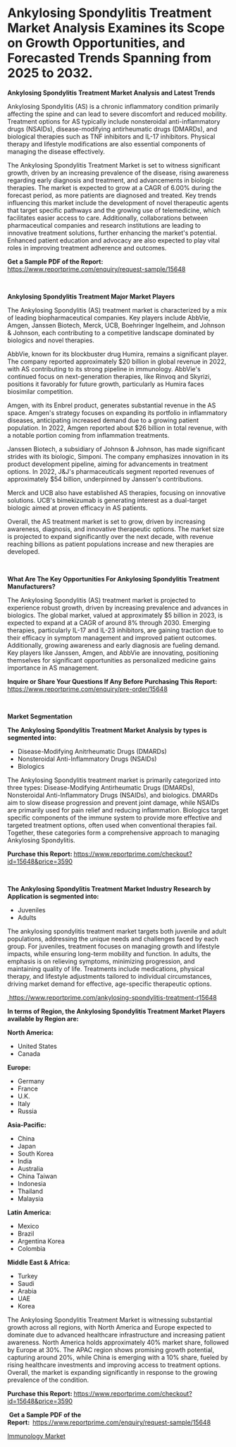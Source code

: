 <p><h1>Ankylosing Spondylitis Treatment Market Analysis Examines its Scope on Growth Opportunities, and Forecasted Trends Spanning from 2025 to 2032.</h1></p><p><strong>Ankylosing Spondylitis Treatment Market Analysis and Latest Trends</strong></p>
<p><p>Ankylosing Spondylitis (AS) is a chronic inflammatory condition primarily affecting the spine and can lead to severe discomfort and reduced mobility. Treatment options for AS typically include nonsteroidal anti-inflammatory drugs (NSAIDs), disease-modifying antirheumatic drugs (DMARDs), and biological therapies such as TNF inhibitors and IL-17 inhibitors. Physical therapy and lifestyle modifications are also essential components of managing the disease effectively.</p><p>The Ankylosing Spondylitis Treatment Market is set to witness significant growth, driven by an increasing prevalence of the disease, rising awareness regarding early diagnosis and treatment, and advancements in biologic therapies. The market is expected to grow at a CAGR of 6.00% during the forecast period, as more patients are diagnosed and treated. Key trends influencing this market include the development of novel therapeutic agents that target specific pathways and the growing use of telemedicine, which facilitates easier access to care. Additionally, collaborations between pharmaceutical companies and research institutions are leading to innovative treatment solutions, further enhancing the market's potential. Enhanced patient education and advocacy are also expected to play vital roles in improving treatment adherence and outcomes.</p></p>
<p><strong>Get a Sample PDF of the Report:&nbsp;</strong> <a href="https://www.reportprime.com/enquiry/request-sample/15648?utm_campaign=2593&utm_medium=2&utm_source=Github&utm_content=ia&utm_term=20032025&utm_id=ankylosing-spondylitis-treatment">https://www.reportprime.com/enquiry/request-sample/15648</a></p>
<p>&nbsp;</p>
<p><strong>Ankylosing Spondylitis Treatment Major Market Players</strong></p>
<p><p>The Ankylosing Spondylitis (AS) treatment market is characterized by a mix of leading biopharmaceutical companies. Key players include AbbVie, Amgen, Janssen Biotech, Merck, UCB, Boehringer Ingelheim, and Johnson & Johnson, each contributing to a competitive landscape dominated by biologics and novel therapies.</p><p>AbbVie, known for its blockbuster drug Humira, remains a significant player. The company reported approximately $20 billion in global revenue in 2022, with AS contributing to its strong pipeline in immunology. AbbVie's continued focus on next-generation therapies, like Rinvoq and Skyrizi, positions it favorably for future growth, particularly as Humira faces biosimilar competition.</p><p>Amgen, with its Enbrel product, generates substantial revenue in the AS space. Amgen's strategy focuses on expanding its portfolio in inflammatory diseases, anticipating increased demand due to a growing patient population. In 2022, Amgen reported about $26 billion in total revenue, with a notable portion coming from inflammation treatments.</p><p>Janssen Biotech, a subsidiary of Johnson & Johnson, has made significant strides with its biologic, Simponi. The company emphasizes innovation in its product development pipeline, aiming for advancements in treatment options. In 2022, J&J's pharmaceuticals segment reported revenues of approximately $54 billion, underpinned by Janssen's contributions.</p><p>Merck and UCB also have established AS therapies, focusing on innovative solutions. UCB's bimekizumab is generating interest as a dual-target biologic aimed at proven efficacy in AS patients. </p><p>Overall, the AS treatment market is set to grow, driven by increasing awareness, diagnosis, and innovative therapeutic options. The market size is projected to expand significantly over the next decade, with revenue reaching billions as patient populations increase and new therapies are developed.</p></p>
<p>&nbsp;</p>
<p><strong>What Are The Key Opportunities For Ankylosing Spondylitis Treatment Manufacturers?</strong></p>
<p><p>The Ankylosing Spondylitis (AS) treatment market is projected to experience robust growth, driven by increasing prevalence and advances in biologics. The global market, valued at approximately $5 billion in 2023, is expected to expand at a CAGR of around 8% through 2030. Emerging therapies, particularly IL-17 and IL-23 inhibitors, are gaining traction due to their efficacy in symptom management and improved patient outcomes. Additionally, growing awareness and early diagnosis are fueling demand. Key players like Janssen, Amgen, and AbbVie are innovating, positioning themselves for significant opportunities as personalized medicine gains importance in AS management.</p></p>
<p><strong>Inquire or Share Your Questions If Any Before Purchasing This Report:</strong> <a href="https://www.reportprime.com/enquiry/pre-order/15648?utm_campaign=2593&utm_medium=2&utm_source=Github&utm_content=ia&utm_term=20032025&utm_id=ankylosing-spondylitis-treatment">https://www.reportprime.com/enquiry/pre-order/15648</a></p>
<p>&nbsp;</p>
<p><strong>Market Segmentation</strong></p>
<p><strong>The Ankylosing Spondylitis Treatment Market Analysis by types is segmented into:</strong></p>
<p><ul><li>Disease-Modifying Anitrheumatic Drugs (DMARDs)</li><li>Nonsteroidal Anti-Inflammatory Drugs (NSAIDs)</li><li>Biologics</li></ul></p>
<p><p>The Ankylosing Spondylitis treatment market is primarily categorized into three types: Disease-Modifying Antirheumatic Drugs (DMARDs), Nonsteroidal Anti-Inflammatory Drugs (NSAIDs), and biologics. DMARDs aim to slow disease progression and prevent joint damage, while NSAIDs are primarily used for pain relief and reducing inflammation. Biologics target specific components of the immune system to provide more effective and targeted treatment options, often used when conventional therapies fail. Together, these categories form a comprehensive approach to managing Ankylosing Spondylitis.</p></p>
<p><strong>Purchase this Report:&nbsp;</strong><a href="https://www.reportprime.com/checkout?id=15648&price=3590&utm_campaign=2593&utm_medium=2&utm_source=Github&utm_content=ia&utm_term=20032025&utm_id=ankylosing-spondylitis-treatment">https://www.reportprime.com/checkout?id=15648&price=3590</a></p>
<p>&nbsp;</p>
<p><strong>The Ankylosing Spondylitis Treatment Market Industry Research by Application is segmented into:</strong></p>
<p><ul><li>Juveniles</li><li>Adults</li></ul></p>
<p><p>The ankylosing spondylitis treatment market targets both juvenile and adult populations, addressing the unique needs and challenges faced by each group. For juveniles, treatment focuses on managing growth and lifestyle impacts, while ensuring long-term mobility and function. In adults, the emphasis is on relieving symptoms, minimizing progression, and maintaining quality of life. Treatments include medications, physical therapy, and lifestyle adjustments tailored to individual circumstances, driving market demand for effective, age-specific therapeutic options.</p></p>
<p><a href="https://www.reportprime.com/ankylosing-spondylitis-treatment-r15648?utm_campaign=2593&utm_medium=2&utm_source=Github&utm_content=ia&utm_term=20032025&utm_id=ankylosing-spondylitis-treatment">&nbsp;https://www.reportprime.com/ankylosing-spondylitis-treatment-r15648</a></p>
<p><strong>In terms of Region, the Ankylosing Spondylitis Treatment Market Players available by Region are:</strong></p>
<p>
    <p> <strong> North America: </strong>
        <ul>
            <li>United States</li>
            <li>Canada</li>
        </ul>
        </p> 
    <p> <strong> Europe: </strong>
        <ul>
            <li>Germany</li>
            <li>France</li>
            <li>U.K.</li>
            <li>Italy</li>
            <li>Russia</li>
        </ul>
        </p> 
    <p> <strong> Asia-Pacific: </strong>
        <ul>
            <li>China</li>
            <li>Japan</li>
            <li>South Korea</li>
            <li>India</li>
            <li>Australia</li>
            <li>China Taiwan</li>
            <li>Indonesia</li>
            <li>Thailand</li>
            <li>Malaysia</li>
        </ul>
        </p> 
    <p> <strong> Latin America: </strong>
        <ul>
            <li>Mexico</li>
            <li>Brazil</li>
            <li>Argentina Korea</li>
            <li>Colombia</li>
        </ul>
        </p> 
    <p> <strong> Middle East & Africa: </strong>
        <ul>
            <li>Turkey</li>
            <li>Saudi</li>
            <li>Arabia</li>
            <li>UAE</li>
            <li>Korea</li>
        </ul>
    </p>
    </p>
<p><p>The Ankylosing Spondylitis Treatment Market is witnessing substantial growth across all regions, with North America and Europe expected to dominate due to advanced healthcare infrastructure and increasing patient awareness. North America holds approximately 40% market share, followed by Europe at 30%. The APAC region shows promising growth potential, capturing around 20%, while China is emerging with a 10% share, fueled by rising healthcare investments and improving access to treatment options. Overall, the market is expanding significantly in response to the growing prevalence of the condition.</p></p>
<p><strong>Purchase this Report: </strong><a href="https://www.reportprime.com/checkout?id=15648&price=3590&utm_campaign=2593&utm_medium=2&utm_source=Github&utm_content=ia&utm_term=20032025&utm_id=ankylosing-spondylitis-treatment">https://www.reportprime.com/checkout?id=15648&price=3590</a></p>
<p>&nbsp;<strong>Get a Sample PDF of the Report:&nbsp;&nbsp;</strong><a href="https://www.reportprime.com/enquiry/request-sample/15648?utm_campaign=2593&utm_medium=2&utm_source=Github&utm_content=ia&utm_term=20032025&utm_id=ankylosing-spondylitis-treatment">https://www.reportprime.com/enquiry/request-sample/15648</a></p>
<p><strong></strong></p>
<p><p><a href="https://github.com/keehnkaesssi/Market-Research-Report-List-1/blob/main/immunology-market.md?utm_campaign=2593&utm_medium=2&utm_source=Github&utm_content=ia&utm_term=20032025&utm_id=ankylosing-spondylitis-treatment">Immunology Market</a></p></p>